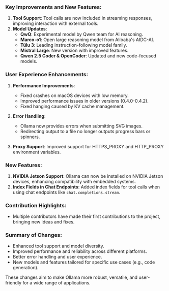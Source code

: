 ### Key Improvements and New Features:
1. **Tool Support**: Tool calls are now included in streaming responses, improving interaction with external tools.
2. **Model Updates**:
   - **QwQ**: Experimental model by Qwen team for AI reasoning.
   - **Marco-o1**: Open large reasoning model from Alibaba's AIDC-AI.
   - **Tülu 3**: Leading instruction-following model family.
   - **Mistral Large**: New version with improved features.
   - **Qwen 2.5 Coder & OpenCoder**: Updated and new code-focused models.

### User Experience Enhancements:
1. **Performance Improvements**:
   - Fixed crashes on macOS devices with low memory.
   - Improved performance issues in older versions (0.4.0-0.4.2).
   - Fixed hanging caused by KV cache management.

2. **Error Handling**:
   - Ollama now provides errors when submitting SVG images.
   - Redirecting output to a file no longer outputs progress bars or spinners.

3. **Proxy Support**: Improved support for HTTPS_PROXY and HTTP_PROXY environment variables.

### New Features:
1. **NVIDIA Jetson Support**: Ollama can now be installed on NVIDIA Jetson devices, enhancing compatibility with embedded systems.
2. **Index Fields in Chat Endpoints**: Added index fields for tool calls when using chat endpoints like `chat.completions.stream`.

### Contribution Highlights:
- Multiple contributors have made their first contributions to the project, bringing new ideas and fixes.

### Summary of Changes:
- Enhanced tool support and model diversity.
- Improved performance and reliability across different platforms.
- Better error handling and user experience.
- New models and features tailored for specific use cases (e.g., code generation).

These changes aim to make Ollama more robust, versatile, and user-friendly for a wide range of applications.